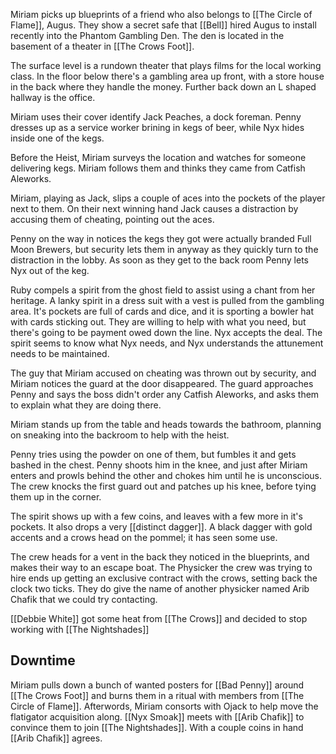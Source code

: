 Miriam picks up blueprints of a friend who also belongs to [[The Circle of Flame]], Augus. They show a secret safe that [[Bell]] hired Augus to install recently into the Phantom Gambling Den. The den is located in the basement of a theater in [[The Crows Foot]].

The surface level is a rundown theater that plays films for the local working class. In the floor below there's a gambling area up front, with a store house in the back where they handle the money. Further back down an L shaped hallway is the office.

Miriam uses their cover identify Jack Peaches, a dock foreman. Penny dresses up as a service worker brining in kegs of beer, while Nyx hides inside one of the kegs.

Before the Heist, Miriam surveys the location and watches for someone delivering kegs. Miriam follows them and thinks they came from Catfish Aleworks.

Miriam, playing as Jack, slips a couple of aces into the pockets of the player next to them. On their next winning hand Jack causes a distraction by accusing them of cheating, pointing out the aces.

Penny on the way in notices the kegs they got were actually branded Full Moon Brewers, but security lets them in anyway as they quickly turn to the distraction in the lobby. As soon as they get to the back room Penny lets Nyx out of the keg.

Ruby compels a spirit from the ghost field to assist using a chant from her heritage. A lanky spirit in a dress suit with a vest is pulled from the gambling area. It's pockets are full of cards and dice, and it is sporting a bowler hat with cards sticking out. They are willing to help with what you need, but there's going to be payment owed down the line. Nyx accepts the deal. The spirit seems to know what Nyx needs, and Nyx understands the attunement needs to be maintained.

The guy that Miriam accused on cheating was thrown out by security, and Miriam notices the guard at the door disappeared. The guard approaches Penny and says the boss didn't order any Catfish Aleworks, and asks them to explain what they are doing there.

Miriam stands up from the table and heads towards the bathroom, planning on sneaking into the backroom to help with the heist.

Penny tries using the powder on one of them, but fumbles it and gets bashed in the chest. Penny shoots him in the knee, and just after Miriam enters and prowls behind the other and chokes him until he is unconscious. The crew knocks the first guard out and patches up his knee, before tying them up in the corner.

The spirit shows up with a few coins, and leaves with a few more in it's pockets. It also drops a very [[distinct dagger]]. A black dagger with gold accents and a crows head on the pommel; it has seen some use.

The crew heads for a vent in the back they noticed in the blueprints, and makes their way to an escape boat. The Physicker the crew was trying to hire ends up getting an exclusive contract with the crows, setting back the clock two ticks. They do give the name of another physicker named Arib Chafik that we could try contacting.

[[Debbie White]] got some heat from [[The Crows]] and decided to stop working with [[The Nightshades]]

## Downtime

Miriam pulls down a bunch of wanted posters for [[Bad Penny]] around [[The Crows Foot]] and burns them in a ritual with members from [[The Circle of Flame]]. Afterwords, Miriam consorts with Ojack to help move the flatigator acquisition along. [[Nyx Smoak]] meets with [[Arib Chafik]] to convince them to join [[The Nightshades]]. With a couple coins in hand [[Arib Chafik]] agrees.

